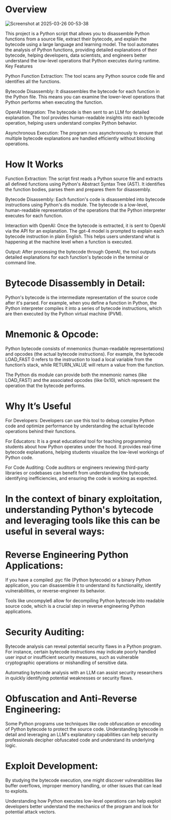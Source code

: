 # Overview

![Screenshot at 2025-03-26 00-53-38](https://github.com/user-attachments/assets/eb05b6e1-d8a1-4ba4-a75a-18a0beafecae)




This project is a Python script that allows you to disassemble Python functions from a source file, extract their bytecode, and explain the bytecode using a large language and learning model. The tool automates the analysis of Python functions, providing detailed explanations of their bytecode, helping developers, data scientists, and engineers better understand the low-level operations that Python executes during runtime.
Key Features

Python Function Extraction: The tool scans any Python source code file and identifies all the functions.

Bytecode Disassembly: It disassembles the bytecode for each function in the Python file. This means you can examine the lower-level operations that Python performs when executing the function.

OpenAI Integration: The bytecode is then sent to an LLM for detailed explanation. The tool provides human-readable insights into each bytecode operation, helping users understand complex Python behavior.

Asynchronous Execution: The program runs asynchronously to ensure that multiple bytecode explanations are handled efficiently without blocking operations.


# How It Works

Function Extraction: The script first reads a Python source file and extracts all defined functions using Python's Abstract Syntax Tree (AST). It identifies the function bodies, parses them and prepares them for disassembly.

Bytecode Disassembly: Each function's code is disassembled into bytecode instructions using Python's dis module. The bytecode is a low-level, human-readable representation of the operations that the Python interpreter executes for each function.

Interaction with OpenAI: Once the bytecode is extracted, it is sent to OpenAI via the API for an explanation. The gpt-4 model is prompted to explain each bytecode instruction in plain English. This helps users understand what is happening at the machine level when a function is executed.

Output: After processing the bytecode through OpenAI, the tool outputs detailed explanations for each function's bytecode in the terminal or command line.

# Bytecode Disassembly in Detail:

Python's bytecode is the intermediate representation of the source code after it's parsed. For example, when you define a function in Python, the Python interpreter compiles it into a series of bytecode instructions, which are then executed by the Python virtual machine (PVM).

# Mnemonic & Opcode:
Python bytecode consists of mnemonics (human-readable representations) and opcodes (the actual bytecode instructions).
For example, 
the bytecode LOAD_FAST 0 refers to the instruction to load a local variable from the function’s stack, while RETURN_VALUE will return a value from the function.

The Python dis module can provide both the mnemonic names (like LOAD_FAST) and the associated opcodes (like 0x10), which represent the operation that the bytecode performs.

# Why It’s Useful

For Developers: Developers can use this tool to debug complex Python code and optimize performance by understanding the actual bytecode operations behind their functions.

For Educators: It is a great educational tool for teaching programming students about how Python operates under the hood. It provides real-time bytecode explanations, helping students visualize the low-level workings of Python code.

For Code Auditing: Code auditors or engineers reviewing third-party libraries or codebases can benefit from understanding the bytecode, identifying inefficiencies, and ensuring the code is working as expected.

# In the context of binary exploitation, understanding Python's bytecode and leveraging tools like this can be useful in several ways:

# Reverse Engineering Python Applications:
If you have a compiled .pyc file (Python bytecode) or a binary Python application, you can disassemble it to understand its functionality, identify vulnerabilities, or reverse-engineer its behavior.

Tools like uncompyle6 allow for decompiling Python bytecode into readable source code, which is a crucial step in reverse engineering Python applications.

# Security Auditing:

Bytecode analysis can reveal potential security flaws in a Python program. For instance, certain bytecode instructions may indicate poorly handled user input or insufficient security measures, such as vulnerable cryptographic operations or mishandling of sensitive data.

Automating bytecode analysis with an LLM can assist security researchers in quickly identifying potential weaknesses or security flaws.

# Obfuscation and Anti-Reverse Engineering:
Some Python programs use techniques like code obfuscation or encoding of Python bytecode to protect the source code. Understanding bytecode in detail and leveraging an LLM's explanatory capabilities can help security professionals decipher obfuscated code and understand its underlying logic.

# Exploit Development:
By studying the bytecode execution, one might discover vulnerabilities like buffer overflows, improper memory handling, or other issues that can lead to exploits.

Understanding how Python executes low-level operations can help exploit developers better understand the mechanics of the program and look for potential attack vectors.


